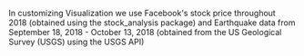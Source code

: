 In customizing Visualization we use Facebook's stock price throughout 2018 (obtained using the stock_analysis package) and Earthquake data from September 18, 2018 - October 13, 2018 (obtained from the US Geological Survey (USGS) using the USGS API)
